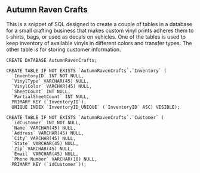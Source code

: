 ## Autumn Raven Crafts

This is a snippet of SQL designed to create a couple of tables in a database for a small crafting business that makes custom vinyl prints
adheres them to t-shirts, bags, or used as decals on vehicles. One of the tables is used to keep inventory of available vinyls in different
colors and transfer types.  The other table is for storing customer information.



```
CREATE DATABASE AutumnRavenCrafts;

CREATE TABLE IF NOT EXISTS `AutumnRavenCrafts`.`Inventory` (
  `InventoryID` INT NOT NULL,
  `VinylType` VARCHAR(45) NULL,
  `VinylColor` VARCHAR(45) NULL,
  `SheetCount` INT NULL,
  `PartialSheetCount` INT NULL,
  PRIMARY KEY (`InventoryID`),
  UNIQUE INDEX `InventoryID_UNIQUE` (`InventoryID` ASC) VISIBLE);
  
CREATE TABLE IF NOT EXISTS `AutumnRavenCrafts`.`Customer` (
  `idCustomer` INT NOT NULL,
  `Name` VARCHAR(45) NULL,
  `Address` VARCHAR(45) NULL,
  `City` VARCHAR(45) NULL,
  `State` VARCHAR(45) NULL,
  `Zip` VARCHAR(45) NULL,
  `Email` VARCHAR(45) NULL,
  `Phone Number` VARCHAR(10) NULL,
  PRIMARY KEY (`idCustomer`));
```
